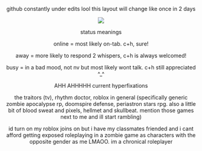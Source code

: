 

<p align="center">
github constantly under edits lool this layout will change like once in 2 days
</p>

<p align="center">
<img src="https://decohoard.carrd.co/assets/images/gallery23/5e2fd859.gif?v=3fd34f6c" />
</p>

<p align="center">
status meanings
</p>

<p align="center">
online = most likely on-tab. c+h, sure!
</p>
<p align="center">
away = more likely to respond 2 whispers, c+h is always welcomed!
</p>
<p align="center">
busy = in a bad mood, not nv but most likely wont talk. c+h still appreciated ^_^
</p>

<p align="center">
AHH AHHHHH
current hyperfixations
</p>

<p align="center">
the traitors (tv), rhythm doctor, roblox in general (specifically generic zombie apocalypse rp, doomspire defense, periastron stars rpg. also a little bit of blood sweat and pixels, hellmet and skullbeat. mention those games next to me and ill start rambling)
</p>

<p align="center">
id turn on my roblox joins on but i have my classmates friended and i cant afford getting exposed roleplaying in a zombie game as characters with the opposite gender as me LMAOO. im a chronical roleplayer
</p>
